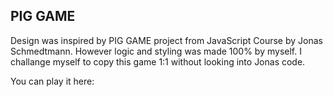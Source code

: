 ## PIG GAME

Design was inspired by PIG GAME project from JavaScript Course by Jonas Schmedtmann.
However logic and styling was made 100% by myself.
I challange myself to copy this game 1:1 without looking into Jonas code.

You can play it here: 
